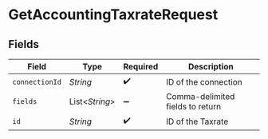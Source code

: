 # GetAccountingTaxrateRequest


## Fields

| Field                            | Type                             | Required                         | Description                      |
| -------------------------------- | -------------------------------- | -------------------------------- | -------------------------------- |
| `connectionId`                   | *String*                         | :heavy_check_mark:               | ID of the connection             |
| `fields`                         | List\<*String*>                  | :heavy_minus_sign:               | Comma-delimited fields to return |
| `id`                             | *String*                         | :heavy_check_mark:               | ID of the Taxrate                |
